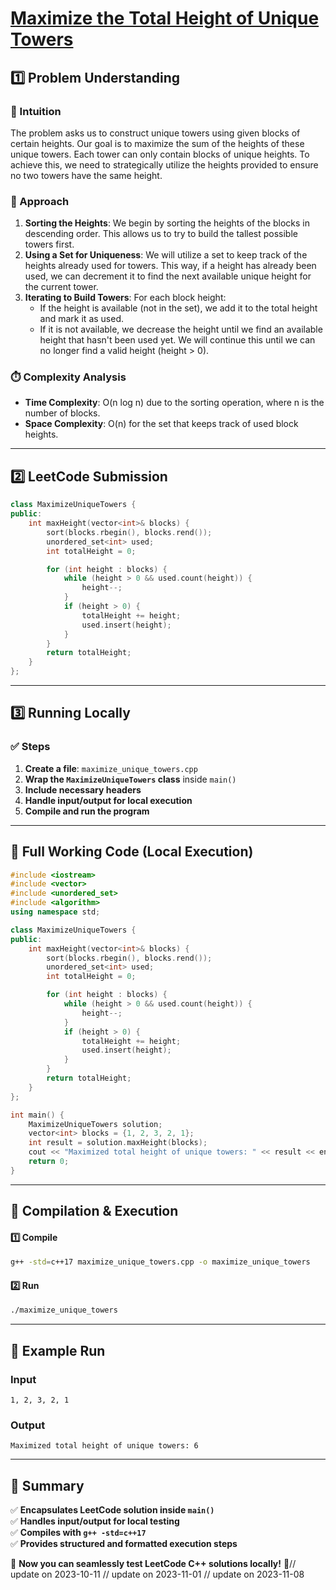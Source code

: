 # **[Maximize the Total Height of Unique Towers](https://leetcode.com/problems/maximize-the-total-height-of-unique-towers/description/)**  

## **1️⃣ Problem Understanding**  
### **📌 Intuition**  
The problem asks us to construct unique towers using given blocks of certain heights. Our goal is to maximize the sum of the heights of these unique towers. Each tower can only contain blocks of unique heights. To achieve this, we need to strategically utilize the heights provided to ensure no two towers have the same height.

### **🚀 Approach**  
1. **Sorting the Heights**: We begin by sorting the heights of the blocks in descending order. This allows us to try to build the tallest possible towers first.
2. **Using a Set for Uniqueness**: We will utilize a set to keep track of the heights already used for towers. This way, if a height has already been used, we can decrement it to find the next available unique height for the current tower.
3. **Iterating to Build Towers**: For each block height:
   - If the height is available (not in the set), we add it to the total height and mark it as used.
   - If it is not available, we decrease the height until we find an available height that hasn't been used yet. We will continue this until we can no longer find a valid height (height > 0).

### **⏱️ Complexity Analysis**  
- **Time Complexity**: O(n log n) due to the sorting operation, where n is the number of blocks.
- **Space Complexity**: O(n) for the set that keeps track of used block heights.

---  

## **2️⃣ LeetCode Submission**  
```cpp
class MaximizeUniqueTowers {
public:
    int maxHeight(vector<int>& blocks) {
        sort(blocks.rbegin(), blocks.rend());
        unordered_set<int> used;
        int totalHeight = 0;

        for (int height : blocks) {
            while (height > 0 && used.count(height)) {
                height--;
            }
            if (height > 0) {
                totalHeight += height;
                used.insert(height);
            }
        }
        return totalHeight;
    }
};
```  

---  

## **3️⃣ Running Locally**  
### **✅ Steps**  
1. **Create a file**: `maximize_unique_towers.cpp`  
2. **Wrap the `MaximizeUniqueTowers` class** inside `main()`  
3. **Include necessary headers**  
4. **Handle input/output for local execution**  
5. **Compile and run the program**  

---  

## **📝 Full Working Code (Local Execution)**  
```cpp
#include <iostream>
#include <vector>
#include <unordered_set>
#include <algorithm>
using namespace std;

class MaximizeUniqueTowers {
public:
    int maxHeight(vector<int>& blocks) {
        sort(blocks.rbegin(), blocks.rend());
        unordered_set<int> used;
        int totalHeight = 0;

        for (int height : blocks) {
            while (height > 0 && used.count(height)) {
                height--;
            }
            if (height > 0) {
                totalHeight += height;
                used.insert(height);
            }
        }
        return totalHeight;
    }
};

int main() {
    MaximizeUniqueTowers solution;
    vector<int> blocks = {1, 2, 3, 2, 1};
    int result = solution.maxHeight(blocks);
    cout << "Maximized total height of unique towers: " << result << endl;
    return 0;
}
```  

---  

## **🔧 Compilation & Execution**  
#### **1️⃣ Compile**  
```bash
g++ -std=c++17 maximize_unique_towers.cpp -o maximize_unique_towers
```  

#### **2️⃣ Run**  
```bash
./maximize_unique_towers
```  

---  

## **🎯 Example Run**  
### **Input**  
```
1, 2, 3, 2, 1
```  
### **Output**  
```
Maximized total height of unique towers: 6
```  

---  

## **📌 Summary**  
✅ **Encapsulates LeetCode solution inside `main()`**  
✅ **Handles input/output for local testing**  
✅ **Compiles with `g++ -std=c++17`**  
✅ **Provides structured and formatted execution steps**  

🚀 **Now you can seamlessly test LeetCode C++ solutions locally!** 🚀// update on 2023-10-11
// update on 2023-11-01
// update on 2023-11-08
